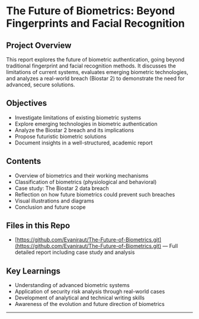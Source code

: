 #  The Future of Biometrics: Beyond Fingerprints and Facial Recognition

##  Project Overview  
This report explores the future of biometric authentication, going beyond traditional fingerprint and facial recognition methods. It discusses the limitations of current systems, evaluates emerging biometric technologies, and analyzes a real-world breach (Biostar 2) to demonstrate the need for advanced, secure solutions.

##  Objectives  
- Investigate limitations of existing biometric systems  
- Explore emerging technologies in biometric authentication  
- Analyze the Biostar 2 breach and its implications  
- Propose futuristic biometric solutions  
- Document insights in a well-structured, academic report

##  Contents  
- Overview of biometrics and their working mechanisms  
- Classification of biometrics (physiological and behavioral)  
- Case study: The Biostar 2 data breach  
- Reflection on how future biometrics could prevent such breaches  
- Visual illustrations and diagrams  
- Conclusion and future scope

##  Files in this Repo  
- [https://github.com/Evaniraut/The-Future-of-Biometrics.git](https://github.com/Evaniraut/The-Future-of-Biometrics.git) — Full detailed report including case study and analysis   

##  Key Learnings  
- Understanding of advanced biometric systems  
- Application of security risk analysis through real-world cases  
- Development of analytical and technical writing skills  
- Awareness of the evolution and future direction of biometrics

---



